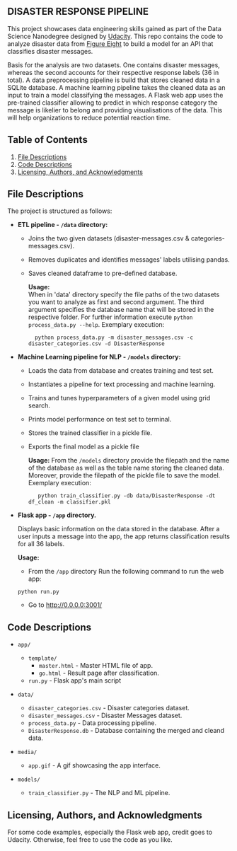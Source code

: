 ## DISASTER RESPONSE PIPELINE

This project showcases data engineering skills gained as part of the Data Science Nanodegree designed by [Udacity](https://eu.udacity.com/course/data-scientist-nanodegree--nd025). This repo contains the code to analyze disaster data from [Figure Eight](https://www.figure-eight.com/) to build a model for an API that classifies disaster messages.

Basis for the analysis are two datasets. One contains disaster messages, whereas the second accounts for their respective response labels (36 in total). A data preprocessing pipeline is build that stores cleaned data in a SQLite database. A machine learning pipeline takes the cleaned data as an input to train a model classifying the messages. A Flask web app uses the pre-trained classifier allowing to predict in which response category the message is likelier to belong and providing visualisations of the data. This will help organizations to reduce potential reaction time.

## Table of Contents

1. [File Descriptions](#file-descriptions)
2. [Code Descriptions](#code-description)
3. [Licensing, Authors, and Acknowledgments](#licensing,-authors,-and-acknowledgments)

## File Descriptions

The project is structured as follows:

- **ETL pipeline - `/data` directory:**

	* Joins the two given datasets (disaster-messages.csv & categories-messages.csv).
	* Removes duplicates and identifies messages' labels utilising pandas.
	* Saves cleaned dataframe to pre-defined database.
	
		**Usage:**  
            When in 'data' directory specify the file paths of the two datasets you want to analyze as first and second argument. The third argument specifies the database name that will be stored in the respective folder. For further information execute `python process_data.py --help`. Exemplary execution:  

			python process_data.py -m disaster_messages.csv -c disaster_categories.csv -d DisasterResponse

- **Machine Learning pipeline for NLP - `/models` directory:**

	* Loads the data from database and creates training and test set.
    * Instantiates a pipeline for text processing and machine learning.
	* Trains and tunes hyperparameters of a given model using grid search.
	* Prints model performance on test set to terminal.
    * Stores the trained classifier in a pickle file.
	* Exports the final model as a pickle file  

		**Usage:** 
			From the `/models` directory provide the filepath and the name of the database as well as the table name storing the cleaned data. Moreover, provide the filepath of the pickle file to save the model. Exemplary execution:    

			 python train_classifier.py -db data/DisasterResponse -dt df_clean -m classifier.pkl


- **Flask app - `/app` directory.**

	Displays basic information on the data stored in the database. After a user inputs a message into the app, the app returns classification results for all 36 labels.

	**Usage:**   
	- From the `/app` directory Run the following command to run the web app:

	```  
	python run.py   
	```   

	- Go to http://0.0.0.0:3001/   

## Code Descriptions

- `app/`
  - `template/`
    - `master.html`  -  Master HTML file of app.
    - `go.html`  -  Result page after classification.
  - `run.py`  - Flask app's main script

- `data/`
  - `disaster_categories.csv`  - Disaster categories dataset.
  - `disaster_messages.csv`  - Disaster Messages dataset.
  - `process_data.py` - Data processing pipeline.
  - `DisasterResponse.db`   - Database containing the merged and cleand data.

 - `media/` 
 	- `app.gif` - A gif showcasing the app interface.
- `models/`
  - `train_classifier.py` - The NLP and ML pipeline.


## Licensing, Authors, and Acknowledgments

For some code examples, especially the Flask web app, credit goes to Udacity. Otherwise, feel free to use the code as you like.

